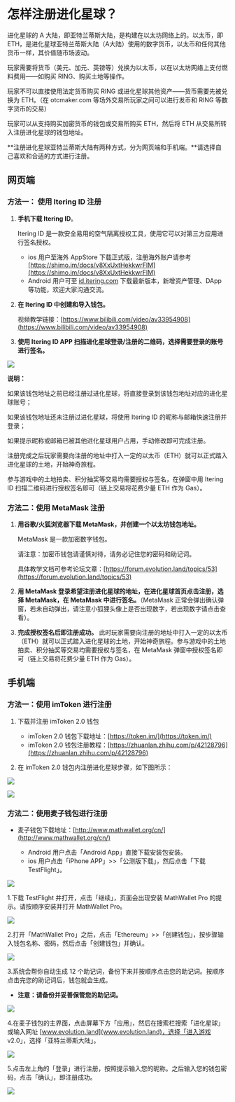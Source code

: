 # 怎样注册进化星球？

进化星球的 A 大陆，即亚特兰蒂斯大陆，是构建在以太坊网络上的。以太币，即 ETH，是进化星球亚特兰蒂斯大陆（A大陆）使用的数字货币，以太币和任何其他货币一样，其价值随市场波动。

玩家需要将货币（美元、加元、英镑等）兑换为以太币，以在以太坊网络上支付燃料费用——如购买 RING、购买土地等操作。

玩家不可以直接使用法定货币购买 RING 或进化星球其他资产——货币需要先被兑换为 ETH。（在 otcmaker.com 等场外交易所玩家之间可以进行发币和 RING 等数字货币的交易）

玩家可以从支持购买加密货币的钱包或交易所购买 ETH，然后将 ETH 从交易所转入注册进化星球的钱包地址。

**注册进化星球亚特兰蒂斯大陆有两种方式，分为网页端和手机端。**请选择自己喜欢和合适的方式进行注册。

## 网页端

### 方法一： 使用 Itering ID 注册

1. **手机下载 Itering ID**。

   Itering ID 是一款安全易用的空气隔离授权工具，使用它可以对第三方应用进行签名授权。

   * ios 用户至海外 AppStore 下载正式版，注册海外账户请参考 [https://shimo.im/docs/v8XxUxtHekkwrFlM](https://shimo.im/docs/v8XxUxtHekkwrFlM)
   * Android 用户可至 [id.itering.com](http://id.itering.com/) 下载最新版本，新增资产管理、DApp 等功能，欢迎大家沟通交流。

2. **在 Itering ID 中创建和导入钱包。**

   视频教学链接：[https://www.bilibili.com/video/av33954908](https://www.bilibili.com/video/av33954908)

3. **使用 Itering ID APP 扫描进化星球登录/注册的二维码，选择需要登录的账号进行签名。**

![](../../.gitbook/assets/tutorials-atlantis-ethereum-how-to-register-mathwallet-cn-1.png)

**说明：**

如果该钱包地址之前已经注册过进化星球，将直接登录到该钱包地址对应的进化星球账号；

如果该钱包地址还未注册过进化星球，将使用 Itering ID 的昵称与邮箱快速注册并登录；

如果提示昵称或邮箱已被其他进化星球用户占用，手动修改即可完成注册。

注册完成之后玩家需要向注册的地址中打入一定的以太币（ETH）就可以正式踏入进化星球的土地，开始神奇旅程。

参与游戏中的土地拍卖、积分抽奖等交易均需要授权与签名，在弹窗中用 Itering ID 扫描二维码进行授权签名即可（链上交易将花费少量 ETH 作为 Gas）。  



### 方法二：使用 MetaMask 注册

1. **用谷歌/火狐浏览器下载 MetaMask，并创建一个以太坊钱包地址。**

   MetaMask 是一款加密数字钱包。

   请注意：加密币钱包请谨慎对待，请务必记住您的密码和助记词。

   具体教学文档可参考论坛文章：[https://forum.evolution.land/topics/53](https://forum.evolution.land/topics/53)

2. **用 MetaMask 登录希望注册进化星球的地址，在进化星球首页点击注册，选择 MetaMask，在 MetaMask 中进行签名。**（MetaMask 正常会弹出确认弹窗，若未自动弹出，请注意小狐狸头像上是否出现数字，若出现数字请点击查看）。

3. **完成授权签名后即注册成功。**
   此时玩家需要向注册的地址中打入一定的以太币（ETH）就可以正式踏入进化星球的土地，开始神奇旅程。参与游戏中的土地拍卖、积分抽奖等交易均需要授权与签名，在 MetaMask 弹窗中授权签名即可（链上交易将花费少量 ETH 作为 Gas）。

## 手机端

### 方法一：使用 imToken 进行注册

1. 下载并注册 imToken 2.0 钱包
   * imToken 2.0 钱包下载地址：[https://token.im/](https://token.im/)
   * imToken 2.0 钱包注册教程：[https://zhuanlan.zhihu.com/p/42128796](https://zhuanlan.zhihu.com/p/42128796)
  
2. 在 imToken 2.0 钱包内注册进化星球步骤，如下图所示：

![](../../.gitbook/assets/tutorials-atlantis-ethereum-how-to-register-mathwallet-cn-2.png)

![](../../.gitbook/assets/tutorials-atlantis-ethereum-how-to-register-mathwallet-cn-3.png)

### 方法二：使用麦子钱包进行注册

* 麦子钱包下载地址：[http://www.mathwallet.org/cn/](http://www.mathwallet.org/cn/)

  * Android 用户点击「Android App」直接下载安装包安装。
  * ios 用户点击「iPhone APP」>>「公测版下载」，然后点击「下载 TestFlight」。

![](../../.gitbook/assets/tutorials-atlantis-ethereum-how-to-register-mathwallet-cn-4.png)

1.下载 TestFlight 并打开，点击「继续」，页面会出现安装 MathWallet Pro 的提示。请按顺序安装并打开 MathWallet Pro。
  
![](../../.gitbook/assets/tutorials-atlantis-ethereum-how-to-register-mathwallet-cn-5.jpg)

2.打开「MathWallet Pro」之后，点击「Ethereum」>>「创建钱包」，按步骤输入钱包名称、密码，然后点击「创建钱包」并确认。
  
![](../../.gitbook/assets/tutorials-atlantis-ethereum-how-to-register-mathwallet-cn-6.jpg)

3.系统会帮你自动生成 12 个助记词，备份下来并按顺序点击您的助记词。按顺序点击完您的助记词后，钱包就会生成。
   * **注意：请备份并妥善保管您的助记词。**

![](../../.gitbook/assets/tutorials-atlantis-ethereum-how-to-register-mathwallet-cn-7.jpg)

4.在麦子钱包的主界面，点击屏幕下方「应用」，然后在搜索栏搜索「进化星球」或输入网址 [www.evolution.land](www.evolution.land)，选择「进入游戏 v2.0」，选择「亚特兰蒂斯大陆」。
  
![](../../.gitbook/assets/tutorials-atlantis-ethereum-how-to-register-mathwallet-cn-8.jpg)

5.点击左上角的「登录」进行注册，按照提示输入您的昵称。之后输入您的钱包密码，点击「确认」，即注册成功。
   
![](../../.gitbook/assets/tutorials-atlantis-ethereum-how-to-register-mathwallet-cn-9.jpg)
